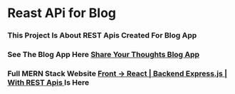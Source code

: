 # Reast APi for Blog

### This Project Is About REST Apis Created For Blog App

### See The Blog App Here [Share Your Thoughts Blog App](https://github.com/sami-ul-haq/share-your-thoughts-blog-app)

### Full MERN Stack Website [ Front -> React | Backend Express.js | With REST Apis ]() Is Here  
